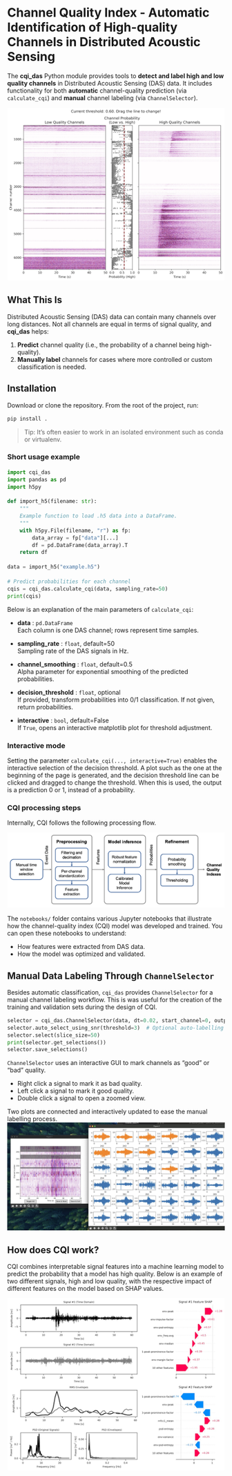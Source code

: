 # Channel Quality Index - Automatic Identification of High-quality Channels in Distributed Acoustic Sensing

The **cqi_das** Python module provides tools to **detect and label high and low quality channels** in Distributed Acoustic Sensing (DAS) data. It includes functionality for both **automatic** channel-quality prediction (via `calculate_cqi`) and **manual** channel labeling (via `ChannelSelector`).

![CQI Showcase](figures/cqi_showcase_plot.jpg)

## What This Is

Distributed Acoustic Sensing (DAS) data can contain many channels over long distances. Not all channels are equal in terms of signal quality, and **cqi_das** helps:
1. **Predict** channel quality (i.e., the probability of a channel being high-quality).
2. **Manually label** channels for cases where more controlled or custom classification is needed.

## Installation

Download or clone the repository. From the root of the project, run:

```bash
pip install .
```
> Tip: It’s often easier to work in an isolated environment such as conda or virtualenv.



### Short usage example

```python
import cqi_das
import pandas as pd
import h5py

def import_h5(filename: str):
    """
    Example function to load .h5 data into a DataFrame.
    """
    with h5py.File(filename, "r") as fp:
        data_array = fp["data"][...]
        df = pd.DataFrame(data_array).T
    return df

data = import_h5("example.h5")

# Predict probabilities for each channel
cqis = cqi_das.calculate_cqi(data, sampling_rate=50)
print(cqis)
```

Below is an explanation of the main parameters of `calculate_cqi`:

- **data** : `pd.DataFrame`  
  Each column is one DAS channel; rows represent time samples.

- **sampling_rate** : `float`, default=50  
  Sampling rate of the DAS signals in Hz.

- **channel_smoothing** : `float`, default=0.5  
  Alpha parameter for exponential smoothing of the predicted probabilities.

- **decision_threshold** : `float`, optional  
  If provided, transform probabilities into 0/1 classification. If not given, return probabilities.

- **interactive** : `bool`, default=False  
  If `True`, opens an interactive matplotlib plot for threshold adjustment.


### Interactive mode

Setting the parameter `calculate_cqi(..., interactive=True)` enables the interactive selection of the decision threshold. A plot such as the one at the beginning of the page is generated, and the decision threshold line can be clicked and
dragged to change the threshold. When this is used, the output is a prediction 0 or 1, instead of a probability.

### CQI processing steps

Internally, CQI follows the following processing flow.

![CQI Processing Diagram](figures/diagram-processing-wb.png)

The `notebooks/` folder contains various Jupyter notebooks that illustrate how the channel-quality index (CQI) model was developed and trained. You can open these notebooks to understand:
- How features were extracted from DAS data.
- How the model was optimized and validated.


## Manual Data Labeling Through `ChannelSelector`
Besides automatic classification, `cqi_das` provides `ChannelSelector` for a manual channel labeling workflow. This is was useful for the creation of the training and validation sets during the design of CQI.

```python
selector = cqi_das.ChannelSelector(data, dt=0.02, start_channel=0, output_fname="mylabels.csv")
selector.auto_select_using_snr(threshold=3)  # Optional auto-labelling step
selector.select(slice_size=50)
print(selector.get_selections())
selector.save_selections()

```

`ChannelSelector` uses an interactive GUI to mark channels as “good” or “bad” quality. 
- Right click a signal to mark it as bad quality.
- Left click a signal to mark it good quality.
- Double click a signal to open a zoomed view.

Two plots are connected and interactively updated to ease the manual labelling process.
![Channel Labelling Example](figures/channel_selector-big.jpg)

## How does CQI work?

CQI combines interpretable signal features into a machine learning model to predict the probability that a model has high quality. Below is an example of two different signals, high and low quality, with the respective impact of different
features on the model based on SHAP values.

![CQI Processing Diagram](figures/example_signals.jpg)
